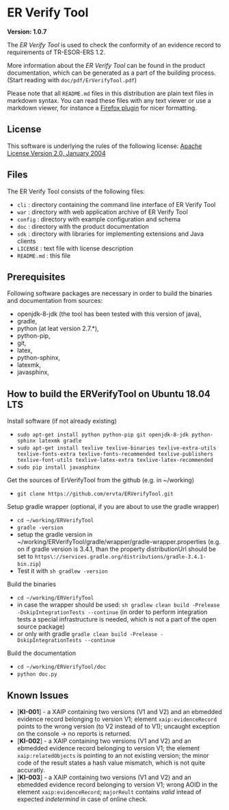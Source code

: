 ER Verify Tool
==============

**Version: 1.0.7**

The _ER Verify Tool_ is used to check the conformity of an evidence record to
requirements of TR-ESOR-ERS 1.2.

More information about the _ER Verify Tool_ can be found in the product
documentation, which can be generated as a part of the building process. 
(Start reading with `doc/pdf/ErVerifyTool.pdf`)

Please note that all `README.md` files in this distribution are plain text
files in markdown syntax. You can read these files with any text viewer or use
a markdown viewer, for instance a
[Firefox plugin](https://addons.mozilla.org/en-US/firefox/addon/markdown-viewer-webext/)
for nicer formatting.

License
-----
This software is underlying the rules of the following license: 
[Apache License Version 2.0, January 2004](http://www.apache.org/licenses/LICENSE-2.0.txt)

Files
-----

The ER Verify Tool consists of the following files:

- `cli`       : directory containing the command line interface of ER Verify
                Tool
- `war`       : directory with web application archive of ER Verify Tool
- `config`    : directory with example configuration and schema
- `doc`       : directory with the product documentation
- `sdk`       : directory with libraries for implementing extensions and Java
                clients
- `LICENSE`   : text file with license description
- `README.md` : this file

Prerequisites
-----
Following software packages are necessary in order to build the binaries and documentation from sources: 

- openjdk-8-jdk (the tool has been tested with this version of java),
- gradle,
- python (at leat version 2.7.*), 
- python-pip, 
- git,  
- latex, 
- python-sphinx, 
- latexmk, 
- javasphinx,   

How to build the ERVerifyTool on Ubuntu 18.04 LTS
-----
Install software (if not already existing)

- `sudo apt-get install python python-pip git openjdk-8-jdk python-sphinx latexmk gradle`
- `sudo apt-get install texlive texlive-binaries texlive-extra-utils texlive-fonts-extra texlive-fonts-recommended texlive-publishers texlive-font-utils texlive-latex-extra texlive-latex-recommended`
- `sudo pip install javasphinx`

Get the sources of ErVerifyTool from the github (e.g. in ~/working)

- `git clone https://github.com/ervta/ERVerifyTool.git`

Setup gradle wrapper (optional, if you are about to use the gradle wrapper)

- `cd ~/working/ERVerifyTool`
- `gradle -version`
- setup the gradle version in ~/working/ERVerifyTool/gradle/wrapper/gradle-wrapper.properties (e.g. on if gradle version is 3.4.1, than the property distributionUrl should be set to `https\://services.gradle.org/distributions/gradle-3.4.1-bin.zip`)
- Test it with `sh gradlew -version`

Build the binaries

- `cd ~/working/ERVerifyTool`
- in case the wrapper should be used: `sh gradlew clean build -Prelease -DskipIntegrationTests --continue` (in order to perform integration tests a special infrastructure is needed, which is not a part of the open source package)
- or only with gradle `gradle clean build -Prelease -DskipIntegrationTests --continue`

Build the documentation

- `cd ~/working/ERVerifyTool/doc`
- `python doc.py` 
  

Known Issues
----

* [**KI-001**] - a XAIP containing two versions (V1 and V2) and an ebmedded evidence record belonging to version V1; element `xaip:evidenceRecord` points to the wrong version (to V2 instead of to V1); uncaught exception on the console -> no reports is returned.
* [**KI-002**] - a XAIP containing two versions (V1 and V2) and an ebmedded evidence record belonging to version V1; the element `xaip:relatedObjects` is pointing to an not existing version; the minor code of the result states a hash value mismatch, which is not quite accuratly.
* [**KI-003**] - a XAIP containing two versions (V1 and V2) and an ebmedded evidence record belonging to version V1; wrong AOID in the element `xaip:evidenceRecord`; `majorReult` contains *valid* intead of expected *indetermind* in case of online check.

